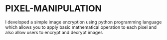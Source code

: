 # PIXEL-MANIPULATION
I developed a simple image encryption using python programming language which allows you to apply basic mathematical operation to each pixel and also allow users to encrypt and decrypt images
